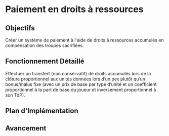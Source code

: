 # Paiement en droits à ressources

## Objectifs
Créer un système de paiement à l'aide de droits à ressources accumulés en compensation des troupes sacrifiées.

## Fonctionnement Détaillé
Effectuer un transfert (non conservatif) de droits accumulés lors de la clôture proportionnel aux unités données lors d’un pex plutôt qu’un bonus/malus fixe (avec un prix de base par type d’unité et un coefficient proportionnel à la part de base du joueur et inversement proportionnel à son TdP).

## Plan d'Implémentation

## Avancement